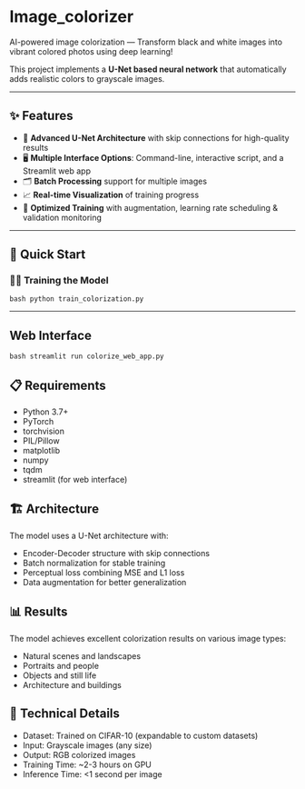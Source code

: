 # Image_colorizer
AI-powered image colorization — Transform black and white images into vibrant colored photos using deep learning!

This project implements a **U-Net based neural network** that automatically adds realistic colors to grayscale images.

---

## ✨ Features

- 🚀 **Advanced U-Net Architecture** with skip connections for high-quality results  
- 🖥️ **Multiple Interface Options**: Command-line, interactive script, and a Streamlit web app  
- 🗂️ **Batch Processing** support for multiple images  
- 📈 **Real-time Visualization** of training progress  
- 🧪 **Optimized Training** with augmentation, learning rate scheduling & validation monitoring  

---

## 🚀 Quick Start

### 🏋️‍♀️ Training the Model
```bash python train_colorization.py ```

---
## Web Interface
``` bash streamlit run colorize_web_app.py ```
## 📋 Requirements

- Python 3.7+
- PyTorch
- torchvision
- PIL/Pillow
- matplotlib
- numpy
- tqdm
- streamlit (for web interface)

## 🏗️ Architecture
The model uses a U-Net architecture with:
- Encoder-Decoder structure with skip connections
- Batch normalization for stable training
- Perceptual loss combining MSE and L1 loss
- Data augmentation for better generalization

## 📊 Results
The model achieves excellent colorization results on various image types:
- Natural scenes and landscapes
- Portraits and people
- Objects and still life
- Architecture and buildings

## 🔧 Technical Details
- Dataset: Trained on CIFAR-10 (expandable to custom datasets)
- Input: Grayscale images (any size)
- Output: RGB colorized images
- Training Time: ~2-3 hours on GPU
- Inference Time: <1 second per image
